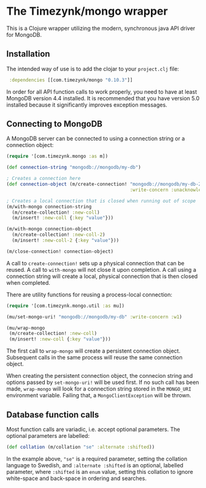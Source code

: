 # The Timezynk/mongo wrapper

This is a Clojure wrapper utilizing the modern, synchronous java API driver for MongoDB.

## Installation

The intended way of use is to add the clojar to your `project.clj` file:

```clojure
 :dependencies [[com.timezynk/mongo "0.10.3"]]
```

In order for all API function calls to work properly, you need to have at least MongoDB version 4.4 installed. It is recommended that you have version 5.0 installed because it significantly improves exception messages.

## Connecting to MongoDB

A MongoDB server can be connected to using a connection string or a connection object:

```clojure
(require '[com.timezynk.mongo :as m])

(def connection-string "mongodb://mongodb/my-db")

; Creates a connection here
(def connection-object (m/create-connection! "mongodb://mongodb/my-db-2"
                                             :write-concern :unacknowledged))

; Creates a local connection that is closed when running out of scope
(m/with-mongo connection-string
  (m/create-collection! :new-coll)
  (m/insert! :new-coll {:key "value"}))

(m/with-mongo connection-object
  (m/create-collection! :new-coll-2)
  (m/insert! :new-coll-2 {:key "value"}))

(m/close-connection! connection-object)
```

A call to `create-connection!` sets up a physical connection that can be reused. A call to `with-mongo` will not close it upon completion. A call using a connection string will create a local, physical connection that is then closed when completed.

There are utility functions for reusing a process-local connection:

```clojure
(require '[com.timezynk.mongo.util :as mu])

(mu/set-mongo-uri! "mongodb://mongodb/my-db" :write-concern :w1)

(mu/wrap-mongo
 (m/create-collection! :new-coll)
 (m/insert! :new-coll {:key "value"}))
```

The first call to `wrap-mongo` will create a persistent connection object. Subsequent calls in the same process will reuse the same connection object.

When creating the persistent connection object, the connecion string and options passed by `set-mongo-uri!` will be used first. If no such call has been made, `wrap-mongo` will look for a connection string stored in the `MONGO_URI` environment variable. Failing that, a `MongoClientException` will be thrown.

## Database function calls

Most function calls are variadic, i.e. accept optional parameters. The optional parameters are labelled:

```clojure
(def collation (m/collation "se" :alternate :shifted))
```

In the example above, `"se"` is a required parameter, setting the collation language to Swedish, and `:alternate :shifted` is an optional, labelled parameter, where `:shifted` is an `enum` value, setting this collation to ignore white-space and back-space in ordering and searches.
